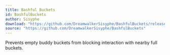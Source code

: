 ```yaml
---
title: Bashful Buckets
id: BashfulBuckets
author: Sisyphe
download: "https://github.com/DreamwalkerSisyphe/BashfulBuckets/releases/download/Release/BashfulBuckets-1.0.zip"
source: "https://github.com/DreamwalkerSisyphe/BashfulBuckets"
---
```


Prevents empty buddy buckets from blocking interaction with nearby full buckets.
